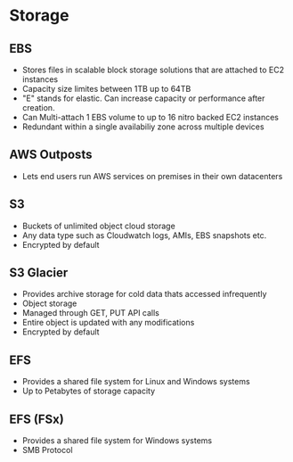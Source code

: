# Storage

## EBS
* Stores files in scalable block storage solutions that are attached to EC2 instances
* Capacity size limites between 1TB up to 64TB
* "E" stands for elastic. Can increase capacity or performance after creation.
* Can Multi-attach 1 EBS volume to up to 16 nitro backed EC2 instances
* Redundant within a single availabiliy zone across multiple devices

## AWS Outposts
* Lets end users run AWS services on premises in their own datacenters

## S3
* Buckets of unlimited object cloud storage
* Any data type such as Cloudwatch logs, AMIs, EBS snapshots etc.
* Encrypted by default

## S3 Glacier
* Provides archive storage for cold data thats accessed infrequently
* Object storage
* Managed through GET, PUT API calls
* Entire object is updated with any modifications
* Encrypted by default

## EFS
* Provides a shared file system for Linux and Windows systems
* Up to Petabytes of storage capacity

## EFS (FSx)
* Provides a shared file system for Windows systems
* SMB Protocol





